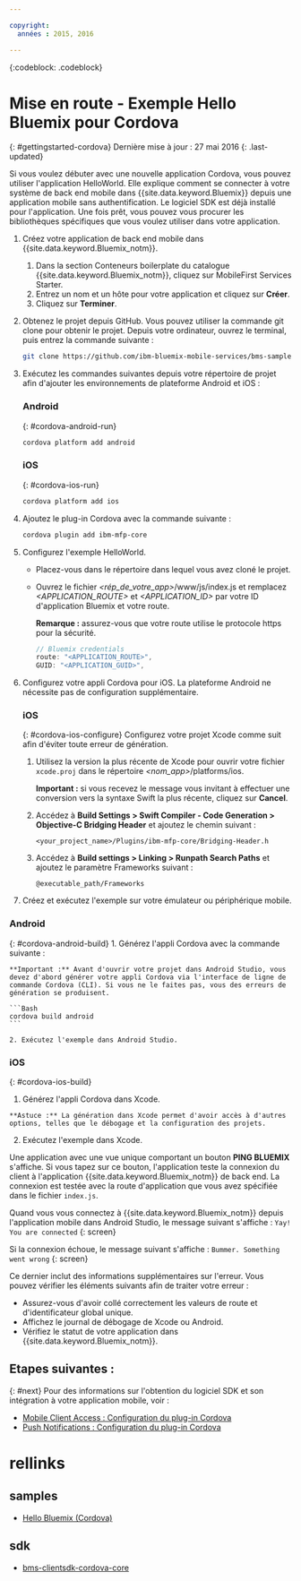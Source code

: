 ```yaml
---

copyright:
  années : 2015, 2016

---
```

<!-- Attribute definitions -->
{:codeblock: .codeblock}

# Mise en route - Exemple Hello Bluemix pour Cordova
{: #gettingstarted-cordova}
Dernière mise à jour : 27 mai 2016
{: .last-updated}

Si vous voulez débuter avec une nouvelle application Cordova, vous pouvez utiliser l'application HelloWorld. Elle explique comment se connecter à
votre système de back end mobile dans {{site.data.keyword.Bluemix}} depuis une application mobile sans authentification. Le logiciel SDK est déjà installé pour l'application. Une fois prêt, vous pouvez vous procurer les bibliothèques spécifiques que vous voulez utiliser dans
votre application.

1. Créez votre application de back end mobile dans {{site.data.keyword.Bluemix_notm}}.

	1. Dans la section Conteneurs boilerplate du catalogue {{site.data.keyword.Bluemix_notm}}, cliquez sur MobileFirst Services Starter.
	1. Entrez un nom et un hôte pour votre application et cliquez sur **Créer**.
	1. Cliquez sur **Terminer**.

2. Obtenez le projet depuis GitHub. Vous pouvez utiliser la commande git clone pour obtenir le projet. Depuis votre ordinateur, ouvrez le
terminal, puis entrez la commande suivante :

	```Bash
	git clone https://github.com/ibm-bluemix-mobile-services/bms-samples-cordova-helloworld
	```

3. Exécutez les commandes suivantes depuis votre répertoire de projet afin d'ajouter les environnements de plateforme Android et iOS :

	### Android
	{: #cordova-android-run}

	```Bash
	cordova platform add android
	```

	### iOS
	{: #cordova-ios-run}

	```Bash
	cordova platform add ios
	```

4. Ajoutez le plug-in Cordova avec la commande suivante :

	```Bash
	cordova plugin add ibm-mfp-core
	```

5. Configurez l'exemple HelloWorld.

	* Placez-vous dans le répertoire dans lequel vous avez cloné le projet.
	* Ouvrez le fichier *&lt;rép_de_votre_app&gt;*/www/js/index.js et remplacez *&lt;APPLICATION_ROUTE&gt;* et
*&lt;APPLICATION_ID&gt;* par votre ID d'application Bluemix et votre route.

		**Remarque :** assurez-vous que votre route utilise le protocole https pour la sécurité.

		```Javascript
		// Bluemix credentials
		route: "<APPLICATION_ROUTE>",
		GUID: "<APPLICATION_GUID>",
		```

6. Configurez votre appli Cordova pour iOS. La plateforme Android ne nécessite pas de configuration supplémentaire.

	### iOS
	{: #cordova-ios-configure}
  Configurez votre projet Xcode comme suit afin d'éviter toute erreur de génération.

	1. Utilisez la version la plus récente de Xcode pour ouvrir votre fichier `xcode.proj` dans le répertoire *&lt;nom_app&gt;*/platforms/ios.

		**Important :** si vous recevez le message vous invitant à effectuer une conversion vers la syntaxe Swift la plus récente, cliquez sur **Cancel**.

	2. Accédez à **Build Settings > Swift Compiler - Code Generation > Objective-C Bridging Header** et ajoutez le chemin suivant :

		```
		<your_project_name>/Plugins/ibm-mfp-core/Bridging-Header.h
		```

	3. Accédez à **Build settings > Linking > Runpath Search Paths** et ajoutez le paramètre Frameworks suivant :

		```
		@executable_path/Frameworks
		```

7. Créez et exécutez l'exemple sur votre émulateur ou périphérique mobile.

  ### Android
  {: #cordova-android-build}
	1. Générez l'appli Cordova avec la commande suivante :

    **Important :** Avant d'ouvrir votre projet dans Android Studio, vous devez d'abord générer votre appli Cordova via l'interface de ligne de commande Cordova (CLI). Si vous ne le faites pas, vous des erreurs de génération se produisent.

	```Bash
	cordova build android
	```

	2. Exécutez l'exemple dans Android Studio.

  ### iOS
  {: #cordova-ios-build}
  1. Générez l'appli Cordova dans Xcode.

    **Astuce :** La génération dans Xcode permet d'avoir accès à d'autres options, telles que le débogage et la configuration des projets.

  2. Exécutez l'exemple dans Xcode.

Une application avec une vue unique comportant un bouton **PING BLUEMIX** s'affiche. Si vous tapez sur ce bouton, l'application teste
la connexion du client à l'application {{site.data.keyword.Bluemix_notm}} de back end. La connexion est testée avec la route d'application que
vous avez spécifiée dans le fichier `index.js`.

<!--
![Hello World application successfully connected to Bluemix](images/yayconnected.jpg "Figure 1. Hello World application successfully connected to Bluemix")
-->

  Quand vous vous connectez à {{site.data.keyword.Bluemix_notm}} depuis l'application mobile dans Android Studio, le message suivant s'affiche :
  `Yay! You are connected`
  {: screen}


<!--![Hello World application not connected to Bluemix](images/bummer_android.jpg "Figure 2. Hello World application not connected to Bluemix")-->

Si la connexion échoue, le message suivant s'affiche : `Bummer. Something went wrong`
  {: screen}
   
Ce dernier inclut des informations supplémentaires sur l'erreur. Vous pouvez vérifier les éléments suivants afin de traiter votre erreur :

- Assurez-vous d'avoir collé correctement les valeurs de route et d'identificateur global unique.
- Affichez le journal de débogage de Xcode ou Android.
- Vérifiez le statut de votre application dans {{site.data.keyword.Bluemix_notm}}.

## Etapes suivantes :
{: #next}
Pour des informations sur l'obtention du logiciel SDK et son intégration à votre application mobile, voir :
* [Mobile Client Access : Configuration du plug-in Cordova](../../services/mobileaccess/getting-started-cordova.html)
* [Push Notifications : Configuration du plug-in Cordova](../../services/mobilepush/enablepush_cordova.html#setup_sdk_cordova)

# rellinks

## samples
   * [Hello Bluemix (Cordova)](https://github.com/ibm-bluemix-mobile-services/bms-samples-cordova-helloworld)

## sdk
   * [bms-clientsdk-cordova-core](https://github.com/ibm-bluemix-mobile-services/bms-clientsdk-cordova-plugin-core)

<!--## api
   * [Core API](https://www.{DomainName}/docs/api/content/api/mobilefirst/cordova/core-api-doc/overview-summary.html)
-->

